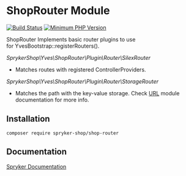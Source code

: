 # ShopRouter Module
[![Build Status](https://travis-ci.org/spryker-shop/shop-router.svg)](https://travis-ci.org/spryker-shop/shop-router)
[![Minimum PHP Version](https://img.shields.io/badge/php-%3E%3D%207.3-8892BF.svg)](https://php.net/)

ShopRouter
Implements basic router plugins to use for YvesBootstrap::registerRouters().

*SprykerShop\Yves\ShopRouter\Plugin\Router\SilexRouter*

- Matches routes with registered ControllerProviders.

*SprykerShop\Yves\ShopRouter\Plugin\Router\StorageRouter*

- Matches the path with the key-value storage. Check [URL](https://academy.spryker.com/developing_with_spryker/module_guide/url/url.html) module documentation for more info.

## Installation

```
composer require spryker-shop/shop-router
```

## Documentation

[Spryker Documentation](https://academy.spryker.com)
